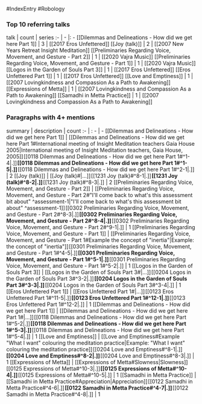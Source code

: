 #IndexEntry #Robology

### Top 10 referring talks
talk | count | series
:- | - |: -
[[Dilemmas and Delineations - How did we get here Part 1]] | 3 | [[2017 Eros Unfettered]]
[[Joy (talk)]] | 2 | [[2007 New Years Retreat Insight Meditation]]
[[Preliminaries Regarding Voice, Movement, and Gesture - Part 2]] | 1 | [[2020 Vajra Music]]
[[Preliminaries Regarding Voice, Movement, and Gesture - Part 1]] | 1 | [[2020 Vajra Music]]
[[Logos in the Garden of Souls Part 3]] | 1 | [[2017 Eros Unfettered]]
[[Eros Unfettered Part 1]] | 1 | [[2017 Eros Unfettered]]
[[Love and Emptiness]] | 1 | [[2007 Lovingkindness and Compassion As a Path to Awakening]]
[[Expressions of Metta]] | 1 | [[2007 Lovingkindness and Compassion As a Path to Awakening]]
[[Samadhi in Metta Practice]] | 1 | [[2007 Lovingkindness and Compassion As a Path to Awakening]]

### Paragraphs with 4+ mentions
summary | description | count
:- | : - | -
[[Dilemmas and Delineations - How did we get here Part 1]] | [[Dilemmas and Delineations - How did we get here Part 1#International meeting of Insight Meditation teachers Gaia House 2005\|International meeting of Insight Meditation teachers, Gaia House, 2005]] [[0118 Dilemmas and Delineations - How did we get here Part 1#^1-4\|.]] **[[0118 Dilemmas and Delineations - How did we get here Part 1#^1-5\|.]]** [[0118 Dilemmas and Delineations - How did we get here Part 1#^2-1\|.]] | 2
[[Joy (talk)]] | [[Joy (talk)#\|...]] [[1231 Joy (talk)#^8-1\|.]] **[[1231 Joy (talk)#^8-2\|.]]** [[1231 Joy (talk)#^8-3\|.]] | 2
[[Preliminaries Regarding Voice, Movement, and Gesture - Part 2]] | [[Preliminaries Regarding Voice, Movement, and Gesture - Part 2#"I'll come back to what's this assessment bit about" ^assessment-1\|"I'll come back to what's this assessment bit about" ^assessment-1]] [[0302 Preliminaries Regarding Voice, Movement, and Gesture - Part 2#^8-3\|.]] **[[0302 Preliminaries Regarding Voice, Movement, and Gesture - Part 2#^8-4\|.]]** [[0302 Preliminaries Regarding Voice, Movement, and Gesture - Part 2#^9-1\|.]] | 1
[[Preliminaries Regarding Voice, Movement, and Gesture - Part 1]] | [[Preliminaries Regarding Voice, Movement, and Gesture - Part 1#Example the concept of "inertia"\|Example: the concept of "inertia"]] [[0301 Preliminaries Regarding Voice, Movement, and Gesture - Part 1#^4-5\|.]] **[[0301 Preliminaries Regarding Voice, Movement, and Gesture - Part 1#^5-1\|.]]** [[0301 Preliminaries Regarding Voice, Movement, and Gesture - Part 1#^5-2\|.]] | 1
[[Logos in the Garden of Souls Part 3]] | [[Logos in the Garden of Souls Part 3#\|...]] [[0204 Logos in the Garden of Souls Part 3#^3-2\|.]] **[[0204 Logos in the Garden of Souls Part 3#^3-3\|.]]** [[0204 Logos in the Garden of Souls Part 3#^3-4\|.]] | 1
[[Eros Unfettered Part 1]] | [[Eros Unfettered Part 1#\|...]] [[0123 Eros Unfettered Part 1#^11-5\|.]] **[[0123 Eros Unfettered Part 1#^12-1\|.]]** [[0123 Eros Unfettered Part 1#^12-2\|.]] | 1
[[Dilemmas and Delineations - How did we get here Part 1]] | [[Dilemmas and Delineations - How did we get here Part 1#\|...]] [[0118 Dilemmas and Delineations - How did we get here Part 1#^5-2\|.]] **[[0118 Dilemmas and Delineations - How did we get here Part 1#^5-3\|.]]** [[0118 Dilemmas and Delineations - How did we get here Part 1#^5-4\|.]] | 1
[[Love and Emptiness]] | [[Love and Emptiness#Example "What I want" colouring the meditation practice\|Example: "What I want" colouring the meditation practice]] [[0204 Love and Emptiness#^8-1\|.]] **[[0204 Love and Emptiness#^8-2\|.]]** [[0204 Love and Emptiness#^8-3\|.]] | 1
[[Expressions of Metta]] | [[Expressions of Metta#Slowness\|Slowness]] [[0125 Expressions of Metta#^10-3\|.]] **[[0125 Expressions of Metta#^10-4\|.]]** [[0125 Expressions of Metta#^10-5\|.]] | 1
[[Samadhi in Metta Practice]] | [[Samadhi in Metta Practice#Appreciation\|Appreciation]] [[0122 Samadhi in Metta Practice#^4-6\|.]] **[[0122 Samadhi in Metta Practice#^4-7\|.]]** [[0122 Samadhi in Metta Practice#^4-8\|.]] | 1

